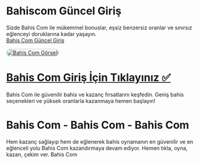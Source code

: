 # Bahiscom Güncel Giriş
Sizde Bahis Com ile mükemmel bonuslar, eşsiz benzersiz oranlar ve sınırsız eğlenceyi doruklarına kadar yaşayın.  
<a href="http://www.redly.vip/3A5tsFl" title="Bahis Com Güncel Giriş">Bahis Com Güncel Giriş</a>  

<a href="http://www.redly.vip/3A5tsFl">
    <img src="https://i.ibb.co/wRF7ncZ/photo-2025-01-15-23-44-18.jpg" alt="Bahis Com Görseli" style="max-width: 100%; border: 2px solid #ddd; border-radius: 10px;">
</a>  

# <a href="http://www.redly.vip/3A5tsFl">Bahis Com Giriş İçin Tıklayınız ✅</a>  
Bahis Com ile güvenilir bahis ve kazanç fırsatlarını keşfedin. Geniş bahis seçenekleri ve yüksek oranlarla kazanmaya hemen başlayın!  

# Bahis Com - Bahis Com - Bahis Com  
Hem kazanç sağlayıp hem de eğlenerek bahis oynamanın en güvenilir ve en eğlenceli yolu Bahis Com kazandırmaya devam ediyor. Hemen tıkla, oyna, kazan, çekim ver. Bahis Com  
